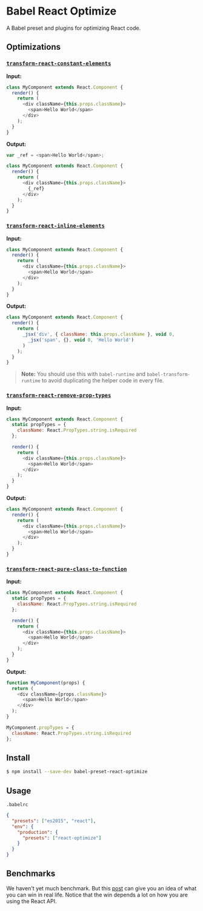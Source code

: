 # Babel React Optimize

A Babel preset and plugins for optimizing React code.

## Optimizations

### [`transform-react-constant-elements`](https://github.com/babel/babel/tree/master/packages/babel-plugin-transform-react-constant-elements)

**Input:**

```js
class MyComponent extends React.Component {
  render() {
    return (
      <div className={this.props.className}>
        <span>Hello World</span>
      </div>
    );
  }
}
```

**Output:**

```js
var _ref = <span>Hello World</span>;

class MyComponent extends React.Component {
  render() {
    return (
      <div className={this.props.className}>
        {_ref}
      </div>
    );
  }
}
```

### [`transform-react-inline-elements`](https://github.com/babel/babel/tree/master/packages/babel-plugin-transform-react-inline-elements)

**Input:**

```js
class MyComponent extends React.Component {
  render() {
    return (
      <div className={this.props.className}>
        <span>Hello World</span>
      </div>
    );
  }
}
```

**Output:**

```js
class MyComponent extends React.Component {
  render() {
    return (
      _jsx('div', { className: this.props.className }, void 0,
        _jsx('span', {}, void 0, 'Hello World')
      )
    );
  }
}
```

> **Note:** You should use this with `babel-runtime` and `babel-transform-runtime` to avoid duplicating the helper code in every file.

### [`transform-react-remove-prop-types`](https://github.com/oliviertassinari/babel-plugin-transform-react-remove-prop-types)

**Input:**
```js
class MyComponent extends React.Component {
  static propTypes = {
    className: React.PropTypes.string.isRequired
  };

  render() {
    return (
      <div className={this.props.className}>
        <span>Hello World</span>
      </div>
    );
  }
}
```

**Output:**

```js
class MyComponent extends React.Component {
  render() {
    return (
      <div className={this.props.className}>
        <span>Hello World</span>
      </div>
    );
  }
}
```

### [`transform-react-pure-class-to-function`](https://github.com/thejameskyle/babel-react-optimize/tree/master/packages/babel-plugin-transform-react-pure-class-to-function)

**Input:**

```js
class MyComponent extends React.Component {
  static propTypes = {
    className: React.PropTypes.string.isRequired
  };

  render() {
    return (
      <div className={this.props.className}>
        <span>Hello World</span>
      </div>
    );
  }
}
```

**Output:**

```js
function MyComponent(props) {
  return (
    <div className={props.className}>
      <span>Hello World</span>
    </div>
  );
}

MyComponent.propTypes = {
  className: React.PropTypes.string.isRequired
};
```

## Install

```sh
$ npm install --save-dev babel-preset-react-optimize
```

## Usage

`.babelrc`

```json
{
  "presets": ["es2015", "react"],
  "env": {
    "production": {
      "presets": ["react-optimize"]
    }
  }
}
```

## Benchmarks

We haven't yet much benchmark.
But this [post](https://medium.com/doctolib-engineering/improve-react-performance-with-babel-16f1becfaa25)
can give you an idea of what you can win in real life.
Notice that the win depends a lot on how you are using the React API.
